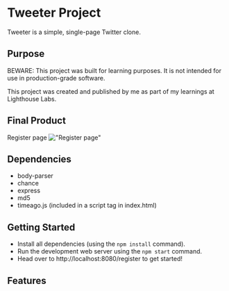 # Tweeter Project

Tweeter is a simple, single-page Twitter clone.

## Purpose

BEWARE: This project was built for learning purposes. It is not intended for use in production-grade software.

This project was created and published by me as part of my learnings at Lighthouse Labs.

## Final Product

Register page
!["Register page"](/screenshots/1.png)


## Dependencies

- body-parser
- chance
- express
- md5
- timeago.js (included in a script tag in index.html)

## Getting Started

- Install all dependencies (using the `npm install` command).
- Run the development web server using the `npm start` command.
- Head over to http://localhost:8080/register to get started!

## Features

